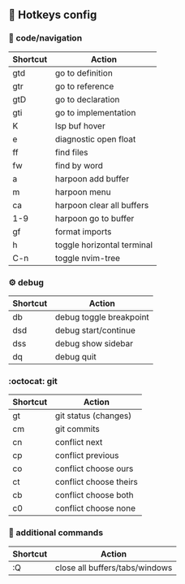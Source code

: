 ## :key: Hotkeys config

### :mag_right: code/navigation

| Shortcut   | Action                        |
|------------|-------------------------------|
| gtd        | go to definition              |
| gtr        | go to reference               |
| gtD        | go to declaration             |
| gti        | go to implementation          |
| K          | lsp buf hover                 |
| <leader>e  | diagnostic open float         |
| <leader>ff | find files                    |
| <leader>fw | find by word                  |
| <leader>a  | harpoon add buffer            |
| <leader>m  | harpoon menu                  |
| <leader>ca | harpoon clear all buffers     |
| <leader>1-9| harpoon go to buffer          |
| <leader>gf | format imports                |
| <leader>h  | toggle horizontal terminal    |
| C-n        | toggle nvim-tree              |

### :gear: debug

| Shortcut   | Action                        |
|------------|-------------------------------|
| <leader>db | debug toggle breakpoint       |
| <leader>dsd| debug start/continue          |
| <leader>dss| debug show sidebar            |
| <leader>dq | debug quit                    |

### :octocat: git

| Shortcut   | Action                        |
|------------|-------------------------------|
| <leader>gt | git status (changes)          |
| <leader>cm | git commits                   |
| cn         | conflict next                 |
| cp         | conflict previous             |
| co         | conflict choose ours          |
| ct         | conflict choose theirs        |
| cb         | conflict choose both          |
| c0         | conflict choose none          |

### :wrench: additional commands

| Shortcut   | Action                         |
|------------|--------------------------------|
| :Q         | close all buffers/tabs/windows |
